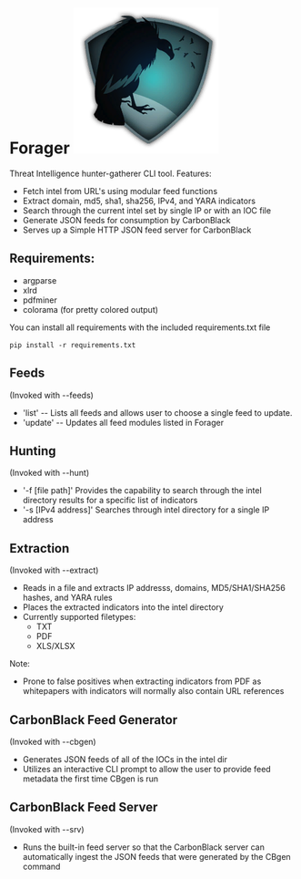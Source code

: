 Forager  ![alt tag](img/Forager.png)
=======

Threat Intelligence hunter-gatherer CLI tool.
Features:

* Fetch intel from URL's using modular feed functions
* Extract domain, md5, sha1, sha256, IPv4, and YARA indicators
* Search through the current intel set by single IP or with an IOC file
* Generate JSON feeds for consumption by CarbonBlack
* Serves up a Simple HTTP JSON feed server for CarbonBlack

Requirements:
-------
* argparse
* xlrd
* pdfminer
* colorama (for pretty colored output)

You can install all requirements with the included requirements.txt file
```
pip install -r requirements.txt
```

Feeds
--------

(Invoked with --feeds)

* 'list' -- Lists all feeds and allows user to choose a single feed to update.
* 'update' -- Updates all feed modules listed in Forager

Hunting
---------

(Invoked with --hunt)

* '-f [file path]' Provides the capability to search through the intel directory results for a specific list of indicators
* '-s [IPv4 address]' Searches through intel directory for a single IP address

Extraction
----------

(Invoked with --extract)

* Reads in a file and extracts IP addresss, domains, MD5/SHA1/SHA256 hashes, and YARA rules
* Places the extracted indicators into the intel directory
* Currently supported filetypes:
  * TXT
  * PDF
  * XLS/XLSX

Note:

* Prone to false positives when extracting indicators from PDF as whitepapers with indicators will normally also contain URL references

CarbonBlack Feed Generator
-----------------

(Invoked with --cbgen)

* Generates JSON feeds of all of the IOCs in the intel dir
* Utilizes an interactive CLI prompt to allow the user to provide feed metadata the first time CBgen is run

CarbonBlack Feed Server
----------------

(Invoked with --srv)

* Runs the built-in feed server so that the CarbonBlack server can automatically ingest the JSON feeds that were generated by the CBgen command
